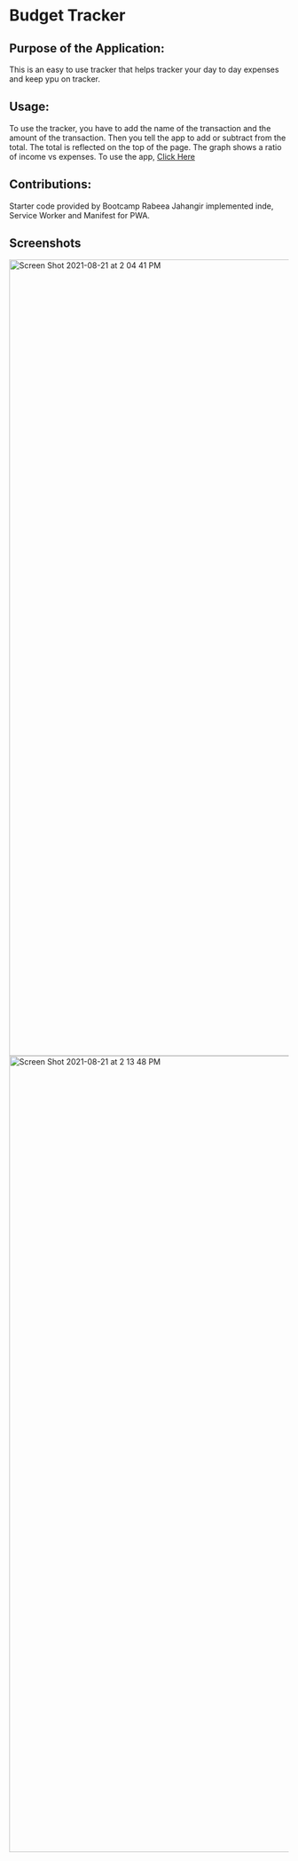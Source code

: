 # Budget Tracker

## Purpose of the Application:
This is an easy to use tracker that helps tracker your day to day expenses and keep ypu on tracker.

## Usage:
To use the tracker, you have to add the name of the transaction and the amount of the transaction. Then you tell the app to add or subtract from the total. The total is reflected on the top of the page. The graph shows a ratio of income vs expenses. To use the app, [Click Here](https://fathomless-refuge-91660.herokuapp.com/)

## Contributions:
Starter code provided by Bootcamp
Rabeea Jahangir implemented inde, Service Worker and Manifest for PWA.

## Screenshots

<img width="1435" alt="Screen Shot 2021-08-21 at 2 04 41 PM" src="https://user-images.githubusercontent.com/69980221/130372618-fc3a1896-6a70-45db-a63e-b645f437b046.png">


<img width="1435" alt="Screen Shot 2021-08-21 at 2 13 48 PM" src="https://user-images.githubusercontent.com/69980221/130372629-07b4dbe0-0b53-488a-a4d7-00f3dd9cb3ee.png">
